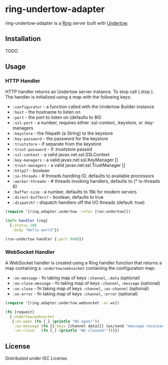 # ring-undertow-adapter

ring-undertow-adapter is a [Ring](https://github.com/ring-clojure/ring) server built with
[Undertow](http://undertow.io).

## Installation

TODO

## Usage

### HTTP Handler

HTTP handler returns an Undertow server instance. To stop call (.stop <handler instance>).
The handler is initialized using a map with the following keys:

* `:configurator` - a function called with the Undertow Builder instance
* `:host` - the hostname to listen on
* `:port` - the port to listen on (defaults to 80)
* `:ssl-port` - a number, requires either :ssl-context, :keystore, or :key-managers
* `:keystore` - the filepath (a String) to the keystore
* `:key-password` - the password for the keystore
* `:truststore` - if separate from the keystore
* `:trust-password` - if :truststore passed
* `:ssl-context` - a valid javax.net.ssl.SSLContext
* `:key-managers` - a valid javax.net.ssl.KeyManager []
* `:trust-managers` - a valid javax.net.ssl.TrustManager []
* `:http2?` - boolean
* `:io-threads` - # threads handling IO, defaults to available processors
* `:worker-threads` - # threads invoking handlers, defaults to (* io-threads 8)
* `:buffer-size` - a number, defaults to 16k for modern servers
* `:direct-buffers?` - boolean, defaults to true
* `:dispatch?`      - dispatch handlers off the I/O threads (default: true)

```clojure
(require '[ring.adapter.undertow :refer [run-undertow]])

(defn handler [req]
  {:status 200
   :body "Hello world"})

(run-undertow handler {:port 8080})
```

### WebSocket Handler

A WebSocket handler is created using a Ring handler function that returns a map
containing a `:undertow/websocket` containing the configuration map:

* `:on-message` - fn taking map of keys `:channel`, `:data` (optional)
* `:on-close-message` - fn taking map of keys `:channel`, `:message` (optional)
* `:on-close` - fn taking map of keys `:channel`, `:ws-channel` (optional)
* `:on-error` - fn taking map of keys `:channel`, `:error` (optional)

```clojure
(require '[ring.adapter.undertow.websocket :as ws])

(fn [request]
  {:undertow/websocket 
   {:on-open (fn [_] (println "WS open!"))
    :on-message (fn [{:keys [channel data]}] (ws/send "message received" channel))
    :on-close   (fn [_] (println "WS closeed!"))}})
```

## License

Distributed under ISC License.
